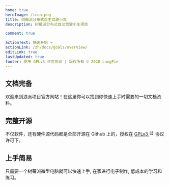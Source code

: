 ```yaml
---
home: true
heroImage: /icon.png
title: 树莓派分布式自主驾驶小车
description: 树莓派分布式自动驾驶小车项目

comment: true

actionText: 快速开始 →
actionLink: /zh/docs/goals/overview/
editLink: true
lastUpdated: true
footer: 使用 GPLv3 许可协议 | 版权所有 © 2020 LangPie
---
```


<div style="text-align: center">
  <Bit/>
</div>

<div class="features">
  <div class="feature">
    <h2>
      文档完备
    </h2>
    <p>
      欢迎来到浪派项目官方网站！在这里你可以找到你快速上手时需要的一切文档资料。
    </p>
  </div>
  <div class="feature">
    <h2>
      完整开源
    </h2>
    <p>
      不仅软件，还有硬件源代码都是全部开源在 Github 上的，授权在 
      <a href="https://www.gnu.org/licenses/gpl-3.0.html" target="_blank" rel="noopener noreferrer">
        GPLv3
      <svg xmlns="http://www.w3.org/2000/svg" aria-hidden="true" x="0px" y="0px" viewBox="0 0 100 100" width="15" height="15" class="icon outbound"><path fill="currentColor" d="M18.8,85.1h56l0,0c2.2,0,4-1.8,4-4v-32h-8v28h-48v-48h28v-8h-32l0,0c-2.2,0-4,1.8-4,4v56C14.8,83.3,16.6,85.1,18.8,85.1z"></path><polygon fill="currentColor" points="45.7,48.7 51.3,54.3 77.2,28.5 77.2,37.2 85.2,37.2 85.2,14.9 62.8,14.9 62.8,22.9 71.5,22.9"></polygon></svg></a> 
      协议许可下。
    </p>
  </div>
  <div class="feature">
    <h2>
      上手简易
    </h2>
    <p>
      只需要一个树莓派微型电脑就可以快速上手, 在家进行电子制作, 低成本的学习和练习。
    </p>
  </div>
</div>

<br/>
